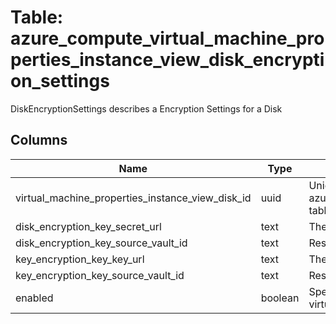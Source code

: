 
# Table: azure_compute_virtual_machine_properties_instance_view_disk_encryption_settings
DiskEncryptionSettings describes a Encryption Settings for a Disk
## Columns
| Name        | Type           | Description  |
| ------------- | ------------- | -----  |
|virtual_machine_properties_instance_view_disk_id|uuid|Unique ID of azure_compute_virtual_machine_properties_instance_view_disks table (FK)|
|disk_encryption_key_secret_url|text|The URL referencing a secret in a Key Vault|
|disk_encryption_key_source_vault_id|text|Resource Id|
|key_encryption_key_key_url|text|The URL referencing a key encryption key in Key Vault|
|key_encryption_key_source_vault_id|text|Resource Id|
|enabled|boolean|Specifies whether disk encryption should be enabled on the virtual machine|

